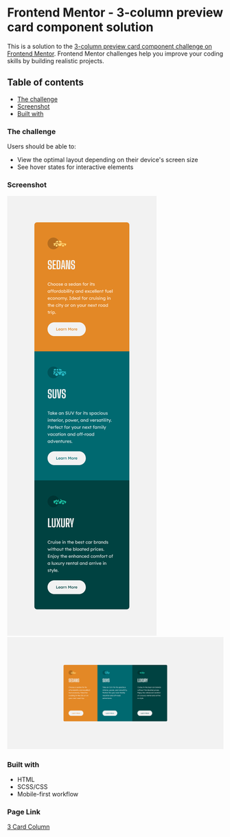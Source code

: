 # Frontend Mentor - 3-column preview card component solution

This is a solution to the [3-column preview card component challenge on Frontend Mentor](https://www.frontendmentor.io/challenges/3column-preview-card-component-pH92eAR2-). Frontend Mentor challenges help you improve your coding skills by building realistic projects. 

## Table of contents

- [The challenge](#the-challenge)
- [Screenshot](#screenshot)
- [Built with](#built-with)

### The challenge

Users should be able to:

- View the optimal layout depending on their device's screen size
- See hover states for interactive elements

### Screenshot

![Screenshot 1](/images/Screenshot%20mobile.png)
![Screenshot 2](/images/Screenshot%20desktop.png)


### Built with

- HTML
- SCSS/CSS
- Mobile-first workflow

### Page Link

<a href="https://neitodesu.github.io/Frontend-mentor-3-column-card/">3 Card Column</a>




